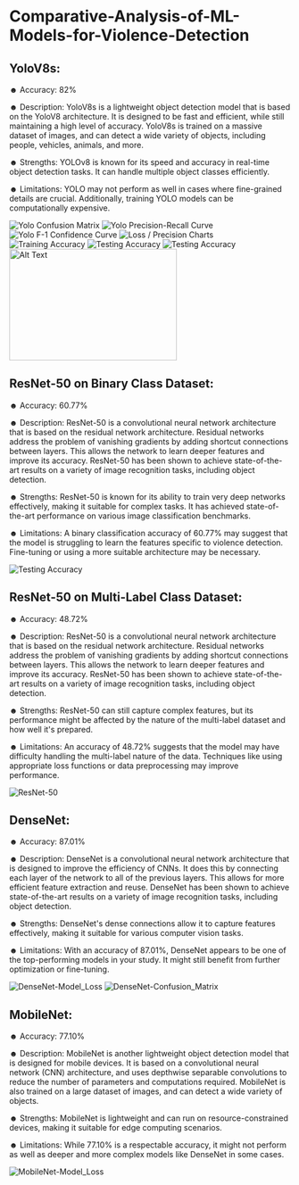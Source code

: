 # Comparative-Analysis-of-ML-Models-for-Violence-Detection

## YoloV8s:

☻ Accuracy: 82%

☻ Description: YoloV8s is a lightweight object detection model that is based on the YoloV8 architecture. It is designed to be fast and efficient, while still maintaining a high level of accuracy. YoloV8s is trained on a massive dataset of images, and can detect a wide variety of objects, including people, vehicles, animals, and more.

☻ Strengths: YOLOv8 is known for its speed and accuracy in real-time object detection tasks. It can handle multiple object classes efficiently.

☻ Limitations: YOLO may not perform as well in cases where fine-grained details are crucial. Additionally, training YOLO models can be computationally expensive.

![Yolo Confusion Matrix](https://lh3.googleusercontent.com/fife/AK0iWDxbxjF2ePKrF2Bg0uhfxC_cI73P-tNrdQwpvoxkSuq3FsRKeED88IwN410sG8d8FEurXRhxHViPHfcPfq5QQZlvRNKrTu5OZORYMdNcHrb15qc9duqGQ-8RAJns09RXcxVjovpydMW5den3UAERf9gqfpAyIaYublMI2W23GSS4tH3vHzdKn0_pdvkD8HW_wP-g4Sky0-4cxKUUfRgkE1AMBcogQmeUNLObIY2eKX0-g-7Oxr_nd3isn2nH-GJ2zwDgxaYJzBH6x0YjLBl0nZ70B-zxFk-alvcNNekTIiZkb-FJjzDt5p3iTayDC6WymnKy7Ou4zchuc4HjJMnMztm5c6ZxumXPeqrYhCDj_f7G56W2qipIt4DC-gD15RmfCWZMikib-cGft4mEWxmIFWaZJ9_Zc3XTOD2l45KEM8kYAFNwcIBSfDMUe_5EYeuyEgENA0oYbZmoC3ZProo9i5F0w590Q4P4NTz-ljRXGFda9FDnMuVumjOFh643SJYsHAxvBqLKhNuSsNHWjAhKJQ81QdE7sv2GCTceq8uzr9j8cRbUXXfndV6gesVnTutjSXNE4F-qwcTnY7pVRIGeeOHqghY7_VdlSatK1Ai7lQi6LhfhFO5fDCeOewplBY1CHaJLMDunxPCEqMg2JmfdLPlCcqmyqiQX-EHvAkub8y7wAQsPPqgQsAuOgXgeCBtCA2ixL2kpXOUUyCIk8b83II6AeSYeJAFOzMvaJ2E0hPWztLZXatQDq-dY0R7Oh9OcwCHosLcRoX4vjR_5chTO8CMunlnPOk49DAHw_vUhxd5RYXU1A82QUNz2i0pAoPsrxrI17PwYW-UQt6lZSHO_lwGLi5IcyFB73r_Nq3DHDS5lRtrFctj8yORc8Zf7fOYmgvzIouylhdWzWvGAPcDu3DV3zhJml2B50qiOpaay-hbEs0_XSNuIHrM8Tv04c5CMShLJZYKVtjWDSmb3mtGik-3H8vDIEbQuL_e0Hvo5AQUU5bewnJGz7Gvnb_0iptueP9MU93OWOnJh8meIsLZQxD5gisSJgLnp76gXsDOAVx61VfRnc4LR62NpFU4cGoU_3Fg5tGoX2BnAtKOW04qt7YZnaeJNsIPdR9v1AwxjfWe0R9VlJU53tOt-WeaF8oMDNWn_e84J6LFfoT2cIPu0rZtL_xuQco5rX_ukY8Pe4QWXox6qorv_gYhB3yfnSWEwWZN5Bl9aToRDIJVV7kTggxDLO04D27a2J5d8lx3FHPHWS__UIvldHMNhP7_yxCzQH9tBrb5c6jMyzigtUMr4U-gHYON-2zHy2Eui3K0rumV4Agb3rfI4trHdJpAChoVhM1kUjN_IvUf7k8Q5wFR5c4ur1WTLfny7kjI8LK6Z7-mWlBSmZaOZ_-fUQfMFoqrMm5e9mRQajTUFNarLgLE2PbgpEHhvCGnSVSPE9ZjDHFOxd7oDTYtdn1V8T5piUAtGdmj-qj39Ul1Wco1Ff5fZqQmvDHkR1SpNWfWdEl8Gpupl4mEn20Jmg_8mkZ9Fp-naCJJV8j88Vj08f355Ysnw7QbqM491OC6P-DxQr22Sz23x716KEeAvciXtmNVSopuvHQb7EDIbTDSbrLkT-IkxQGht5rjNVZ7XOKsMoftI8gIMRhxcigxLlBts9mrOoUfyPv7JKQ86ZFFw7_PXUtNNzGTUtvpU5NgvqA_7sQ=w1360-h621)
![Yolo Precision-Recall Curve](https://drive.google.com/file/d/105QkKLHvGB4hAq_kzoxlxnMQApcJkf_o/view?usp=sharing)
![Yolo F-1 Confidence Curve](https://drive.google.com/file/d/1dQKQ0i_8OpAoZgeD6i3yw_p9vp2kNdw4/view?usp=sharing)
![Loss / Precision Charts](https://drive.google.com/file/d/1kZAQHFHJ4KEr3ZdbvgxDt4icyrwsKdnw/view?usp=sharing)
![Training Accuracy](https://drive.google.com/file/d/1Jk5IcBUSLh1sLCstaAaP_6HKmLiGVi1K/view?usp=sharing)
![Testing Accuracy](https://drive.google.com/file/d/1TawiSj8cwZd6k63gJlkz5WTrPLzIU0Jv/view?usp=sharing)
![Testing Accuracy](https://drive.google.com/file/d/1pgneqm0MDbhXSRXJ_ehf-6QMoxVOV6c9/view?usp=sharing)
<img src="https://lh3.googleusercontent.com/u/0/drive-viewer/AITFw-yy3CpbVM0WNI_I1TlWnUoNmxlX9UgbpAHap4DDbIfo8kdq6ubnhblspNUegpOgxsHLsnhLl7Oon5ceQL_EC-Rxz5cYlg=w1360-h621" alt="Alt Text" width="300" height="200">

## ResNet-50 on Binary Class Dataset:

☻ Accuracy: 60.77%

☻ Description: ResNet-50 is a convolutional neural network architecture that is based on the residual network architecture. Residual networks address the problem of vanishing gradients by adding shortcut connections between layers. This allows the network to learn deeper features and improve its accuracy. ResNet-50 has been shown to achieve state-of-the-art results on a variety of image recognition tasks, including object detection.

☻ Strengths: ResNet-50 is known for its ability to train very deep networks effectively, making it suitable for complex tasks. It has achieved state-of-the-art performance on various image classification benchmarks.

☻ Limitations: A binary classification accuracy of 60.77% may suggest that the model is struggling to learn the features specific to violence detection. Fine-tuning or using a more suitable architecture may be necessary.

![Testing Accuracy](https://lh3.googleusercontent.com/u/0/drive-viewer/AITFw-yy3CpbVM0WNI_I1TlWnUoNmxlX9UgbpAHap4DDbIfo8kdq6ubnhblspNUegpOgxsHLsnhLl7Oon5ceQL_EC-Rxz5cYlg=w1360-h621)

## ResNet-50 on Multi-Label Class Dataset:

☻ Accuracy: 48.72%

☻ Description: ResNet-50 is a convolutional neural network architecture that is based on the residual network architecture. Residual networks address the problem of vanishing gradients by adding shortcut connections between layers. This allows the network to learn deeper features and improve its accuracy. ResNet-50 has been shown to achieve state-of-the-art results on a variety of image recognition tasks, including object detection.

☻ Strengths: ResNet-50 can still capture complex features, but its performance might be affected by the nature of the multi-label dataset and how well it's prepared.

☻ Limitations: An accuracy of 48.72% suggests that the model may have difficulty handling the multi-label nature of the data. Techniques like using appropriate loss functions or data preprocessing may improve performance.

![ResNet-50](https://drive.google.com/file/d/1RWtzRFp6KwWff8Z_0Ja5RvmEcCPEIG5g/view?usp=sharing)

## DenseNet:

☻ Accuracy: 87.01%

☻ Description: DenseNet is a convolutional neural network architecture that is designed to improve the efficiency of CNNs. It does this by connecting each layer of the network to all of the previous layers. This allows for more efficient feature extraction and reuse. DenseNet has been shown to achieve state-of-the-art results on a variety of image recognition tasks, including object detection.

☻ Strengths: DenseNet's dense connections allow it to capture features effectively, making it suitable for various computer vision tasks.

☻ Limitations: With an accuracy of 87.01%, DenseNet appears to be one of the top-performing models in your study. It might still benefit from further optimization or fine-tuning.

![DenseNet-Model_Loss](https://drive.google.com/file/d/15PaYgmwXzS4J_KlUtaJi_EZs2HY_miia/view?usp=sharing)
![DenseNet-Confusion_Matrix](https://drive.google.com/file/d/1vJ2CxxgslSexxJ_Fw2s8dyvN4HQx85rl/view?usp=sharing)

## MobileNet:

☻ Accuracy: 77.10%

☻ Description: MobileNet is another lightweight object detection model that is designed for mobile devices. It is based on a convolutional neural network (CNN) architecture, and uses depthwise separable convolutions to reduce the number of parameters and computations required. MobileNet is also trained on a large dataset of images, and can detect a wide variety of objects.

☻ Strengths: MobileNet is lightweight and can run on resource-constrained devices, making it suitable for edge computing scenarios.

☻ Limitations: While 77.10% is a respectable accuracy, it might not perform as well as deeper and more complex models like DenseNet in some cases.

![MobileNet-Model_Loss](https://drive.google.com/file/d/10pSccKzOK5832D5DKM8RlcFRTjITrV6a/view?usp=sharing)
